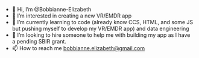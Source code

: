 - 👋 Hi, I’m @Bobbianne-Elizabeth
- 👀 I’m interested in creating a new VR/EMDR app
- 🌱 I’m currently learning to code (already know CCS, HTML, and some JS but pushing myself to develop my VR/EMDR app) and data engineering 
- 💞️ I’m looking to hire someone to help me with building my app as I have a pending SBIR grant.
- 📫 How to reach me bobbianne.elizabeth@gmail.com

<!---
Bobbianne-Elizabeth/Bobbianne-Elizabeth is a ✨ special ✨ repository because its `README.md` (this file) appears on your GitHub profile.
You can click the Preview link to take a look at your changes.
--->
